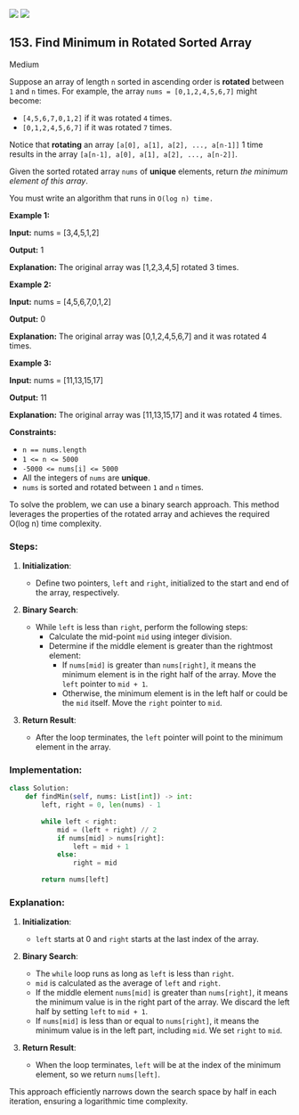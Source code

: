 [![](https://img.shields.io/github/stars/javadev/LeetCode-in-All?label=Stars&style=flat-square)](https://github.com/javadev/LeetCode-in-All)
[![](https://img.shields.io/github/forks/javadev/LeetCode-in-All?label=Fork%20me%20on%20GitHub%20&style=flat-square)](https://github.com/javadev/LeetCode-in-All/fork)

## 153\. Find Minimum in Rotated Sorted Array

Medium

Suppose an array of length `n` sorted in ascending order is **rotated** between `1` and `n` times. For example, the array `nums = [0,1,2,4,5,6,7]` might become:

*   `[4,5,6,7,0,1,2]` if it was rotated `4` times.
*   `[0,1,2,4,5,6,7]` if it was rotated `7` times.

Notice that **rotating** an array `[a[0], a[1], a[2], ..., a[n-1]]` 1 time results in the array `[a[n-1], a[0], a[1], a[2], ..., a[n-2]]`.

Given the sorted rotated array `nums` of **unique** elements, return _the minimum element of this array_.

You must write an algorithm that runs in `O(log n) time.`

**Example 1:**

**Input:** nums = [3,4,5,1,2]

**Output:** 1

**Explanation:** The original array was [1,2,3,4,5] rotated 3 times. 

**Example 2:**

**Input:** nums = [4,5,6,7,0,1,2]

**Output:** 0

**Explanation:** The original array was [0,1,2,4,5,6,7] and it was rotated 4 times. 

**Example 3:**

**Input:** nums = [11,13,15,17]

**Output:** 11

**Explanation:** The original array was [11,13,15,17] and it was rotated 4 times. 

**Constraints:**

*   `n == nums.length`
*   `1 <= n <= 5000`
*   `-5000 <= nums[i] <= 5000`
*   All the integers of `nums` are **unique**.
*   `nums` is sorted and rotated between `1` and `n` times.

To solve the problem, we can use a binary search approach. This method leverages the properties of the rotated array and achieves the required O(log n) time complexity.

### Steps:

1. **Initialization**:
   - Define two pointers, `left` and `right`, initialized to the start and end of the array, respectively.

2. **Binary Search**:
   - While `left` is less than `right`, perform the following steps:
     - Calculate the mid-point `mid` using integer division.
     - Determine if the middle element is greater than the rightmost element:
       - If `nums[mid]` is greater than `nums[right]`, it means the minimum element is in the right half of the array. Move the `left` pointer to `mid + 1`.
       - Otherwise, the minimum element is in the left half or could be the `mid` itself. Move the `right` pointer to `mid`.

3. **Return Result**:
   - After the loop terminates, the `left` pointer will point to the minimum element in the array.

### Implementation:

```python
class Solution:
    def findMin(self, nums: List[int]) -> int:
        left, right = 0, len(nums) - 1
        
        while left < right:
            mid = (left + right) // 2
            if nums[mid] > nums[right]:
                left = mid + 1
            else:
                right = mid
        
        return nums[left]
```

### Explanation:

1. **Initialization**:
   - `left` starts at 0 and `right` starts at the last index of the array.

2. **Binary Search**:
   - The `while` loop runs as long as `left` is less than `right`.
   - `mid` is calculated as the average of `left` and `right`.
   - If the middle element `nums[mid]` is greater than `nums[right]`, it means the minimum value is in the right part of the array. We discard the left half by setting `left` to `mid + 1`.
   - If `nums[mid]` is less than or equal to `nums[right]`, it means the minimum value is in the left part, including `mid`. We set `right` to `mid`.

3. **Return Result**:
   - When the loop terminates, `left` will be at the index of the minimum element, so we return `nums[left]`.

This approach efficiently narrows down the search space by half in each iteration, ensuring a logarithmic time complexity.